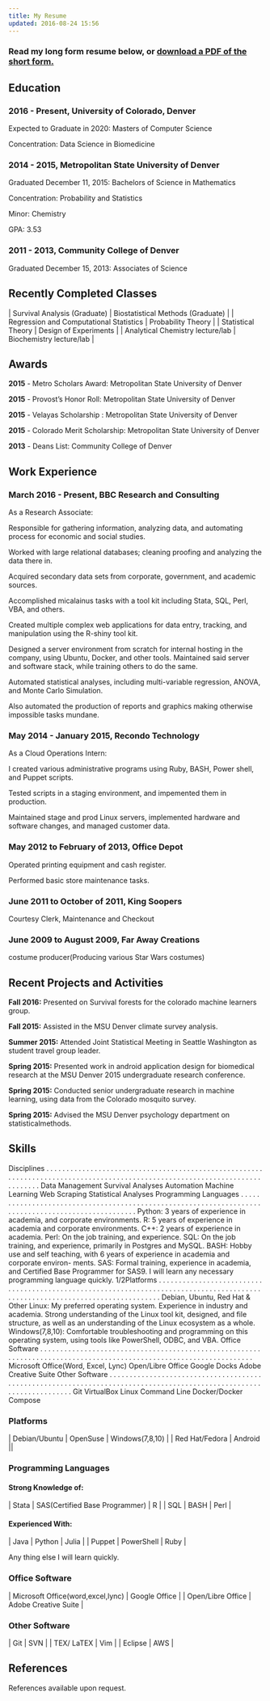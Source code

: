 ```yaml
---
title: My Resume
updated: 2016-08-24 15:56
---
```




### Read my long form resume below, or [download a PDF of the short form.](/download/Rory_Flynn_Resume.pdf)

## Education

### 2016 - Present, University of Colorado, Denver

Expected to Graduate in 2020: Masters of Computer Science

Concentration: Data Science in Biomedicine

### 2014 - 2015, Metropolitan State University of Denver

Graduated December 11, 2015: Bachelors of Science in Mathematics

Concentration: Probability and Statistics

Minor: Chemistry

GPA: 3.53


### 2011 - 2013, Community College of Denver

Graduated December 15, 2013: Associates of Science


## Recently Completed Classes

| Survival Analysis (Graduate)            | Biostatistical Methods (Graduate) |
| Regression and Computational Statistics | Probability Theory                |
| Statistical Theory                      | Design of Experiments             |
| Analytical Chemistry lecture/lab        | Biochemistry lecture/lab          |
 






## Awards


**2015** - Metro Scholars Award: Metropolitan State University of Denver

**2015** - Provost’s Honor Roll: Metropolitan State University of Denver

**2015** - Velayas Scholarship : Metropolitan State University of Denver

**2015** - Colorado Merit Scholarship: Metropolitan State University of Denver

**2013** - Deans List: Community College of Denver





## Work Experience

### March 2016 - Present, BBC Research and Consulting
 
As a Research Associate: 

Responsible for gathering information, analyzing data, and automating process for economic and social studies. 

Worked with large relational databases; cleaning proofing and analyzing the data there in. 

Acquired secondary data sets from corporate, government, and academic sources. 

Accomplished micalainus tasks with a tool kit including Stata, SQL, Perl, VBA, and others.

Created multiple complex web applications for data entry, tracking, and manipulation using the R-shiny
tool kit.

Designed a server environment from scratch for internal hosting in the company, using Ubuntu, Docker, and other tools. Maintained said server and software stack, while training others to do the same.

Automated statistical analyses, including multi-variable regression, ANOVA, and Monte Carlo Simulation.

Also automated the production of reports and graphics making otherwise impossible tasks mundane.


### May 2014 - January 2015, Recondo Technology
 
As a Cloud Operations Intern: 

I created various administrative programs using Ruby, BASH, Power shell, and Puppet scripts.

Tested scripts in a staging environment, and impemented them in production. 

Maintained stage and prod Linux servers, implemented hardware and software changes, and managed customer data.

### May 2012 to February of 2013, Office Depot
 
Operated printing equipment and cash register.

Performed basic store maintenance tasks.


### June 2011 to October of 2011, King Soopers

Courtesy Clerk, Maintenance and Checkout

### June 2009 to August 2009, Far Away Creations

costume producer(Producing various Star Wars costumes)



## Recent Projects and Activities

**Fall 2016:** Presented on Survival forests for the colorado machine learners group.

**Fall 2015:** Assisted in the MSU Denver climate survey analysis.

**Summer 2015:** Attended Joint Statistical Meeting in Seattle Washington as student travel group leader.

**Spring 2015:** Presented work in android application design for biomedical research at the MSU Denver 2015 undergraduate research conference.

**Spring 2015:** Conducted senior undergraduate research in machine learning, using data from the Colorado mosquito survey.

**Spring 2015:** Advised the MSU Denver psychology department on statisticalmethods.




## Skills


Disciplines . . . . . . . . . . . . . . . . . . . . . . . . . . . . . . . . . . . . . . . . . . . . . . . . . . . . . . . . . . . . . . . . . . . . . . . . . . . . . . . . . . . . . . . . . . . . . . . . . . . . . . . . . . . . . . . . . . . . . . . . . . . . .
Data Management
Survival Analyses
Automation
Machine Learning
Web Scraping
Statistical Analyses
Programming Languages . . . . . . . . . . . . . . . . . . . . . . . . . . . . . . . . . . . . . . . . . . . . . . . . . . . . . . . . . . . . . . . . . . . . . . . . . . . . . . . . . . . . . . . . . . . . . . . . . . . .
Python: 3 years of experience in academia, and corporate environments.
R: 5 years of experience in academia and corporate environments.
C++: 2 years of experience in academia.
Perl: On the job training, and experience.
SQL: On the job training, and experience, primarily in Postgres and MySQL.
BASH: Hobby use and self teaching, with 6 years of experience in academia and corporate environ-
ments.
SAS: Formal training, experience in academia, and Certified Base Programmer for SAS9.
I will learn any necessary programming language quickly.
1/2Platforms . . . . . . . . . . . . . . . . . . . . . . . . . . . . . . . . . . . . . . . . . . . . . . . . . . . . . . . . . . . . . . . . . . . . . . . . . . . . . . . . . . . . . . . . . . . . . . . . . . . . . . . . . . . . . . . . . . . . . . . . . . . . . . .
Debian, Ubuntu, Red Hat & Other Linux: My preferred operating system. Experience in industry and
academia. Strong understanding of the Linux tool kit, designed, and file structure, as well as an
understanding of the Linux ecosystem as a whole.
Windows(7,8,10): Comfortable troubleshooting and programming on this operating system, using tools
like PowerShell, ODBC, and VBA.
Office Software . . . . . . . . . . . . . . . . . . . . . . . . . . . . . . . . . . . . . . . . . . . . . . . . . . . . . . . . . . . . . . . . . . . . . . . . . . . . . . . . . . . . . . . . . . . . . . . . . . . . . . . . . . . . . . . . . . . .
Microsoft Office(Word, Excel, Lync)
Open/Libre Office
Google Docks
Adobe Creative Suite
Other Software . . . . . . . . . . . . . . . . . . . . . . . . . . . . . . . . . . . . . . . . . . . . . . . . . . . . . . . . . . . . . . . . . . . . . . . . . . . . . . . . . . . . . . . . . . . . . . . . . . . . . . . . . . . . . . . . . . . . .
Git
VirtualBox
Linux Command Line
Docker/Docker Compose

### Platforms

| Debian/Ubuntu | OpenSuse | Windows(7,8,10) |
| Red Hat/Fedora | Android ||

### Programming Languages

#### Strong Knowledge of:

| Stata | SAS(Certified Base Programmer) | R |
| SQL | BASH | Perl |

#### Experienced With:

| Java | Python | Julia |
| Puppet | PowerShell | Ruby |

Any thing else I will learn quickly.

### Office Software

| Microsoft Office(word,excel,lync) | Google Office |
| Open/Libre Office | Adobe Creative Suite |

### Other Software

| Git | SVN |
| TEX/ LaTEX | Vim |
| Eclipse | AWS |



## References


References available upon request.









